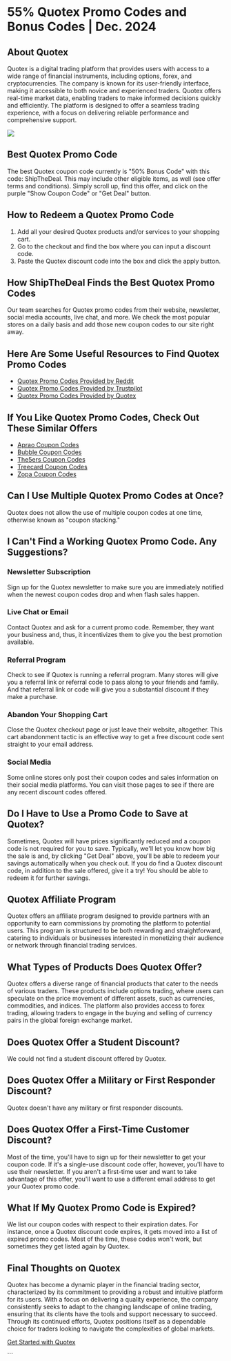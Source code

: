 # 55% Quotex Promo Codes and Bonus Codes \| Dec. 2024

## About Quotex

Quotex is a digital trading platform that provides users with access to
a wide range of financial instruments, including options, forex, and
cryptocurrencies. The company is known for its user-friendly interface,
making it accessible to both novice and experienced traders. Quotex
offers real-time market data, enabling traders to make informed
decisions quickly and efficiently. The platform is designed to offer a
seamless trading experience, with a focus on delivering reliable
performance and comprehensive support.

[![](https://static.quotex.io/files/4_en/300_250.jpg)](https://traff.sbs/brokerqxlid)

## Best Quotex Promo Code

The best Quotex coupon code currently is "50% Bonus Code" with
this code: ShipTheDeal. This may include other eligible items, as well
(see offer terms and conditions). Simply scroll up, find this offer, and
click on the purple "Show Coupon Code" or "Get Deal" button.

## How to Redeem a Quotex Promo Code

1.  Add all your desired Quotex products and/or services to your
    shopping cart.
2.  Go to the checkout and find the box where you can input a discount
    code.
3.  Paste the Quotex discount code into the box and click the apply
    button.

## How ShipTheDeal Finds the Best Quotex Promo Codes

Our team searches for Quotex promo codes from their website, newsletter,
social media accounts, live chat, and more. We check the most popular
stores on a daily basis and add those new coupon codes to our site right
away.

## Here Are Some Useful Resources to Find Quotex Promo Codes

-   [Quotex Promo Codes Provided by
    Reddit](\%22https://www.reddit.com/search/?q=quotex+promo+code&type=link&cId=1e2056ed-4cf9-48ba-b4bd-dae9f948f59c&iId=0bfa96ac-e244-40e2-ac02-b6cb3cddcc34\%22)
-   [Quotex Promo Codes Provided by
    Trustpilot](\%22https://www.trustpilot.com/review/qxbroker.com\%22)
-   [Quotex Promo Codes Provided by
    Quotex](\%22https://qxbroker.com/\%22)

## If You Like Quotex Promo Codes, Check Out These Similar Offers

-   [Aprao Coupon
    Codes](\%22https://shipthedeal.com/store/aprao-coupon\%22)
-   [Bubble Coupon
    Codes](\%22https://shipthedeal.com/store/bubble-coupon\%22)
-   [The5ers Coupon
    Codes](\%22https://shipthedeal.com/store/the5ers-coupon\%22)
-   [Treecard Coupon
    Codes](\%22https://shipthedeal.com/store/treecard-coupon\%22)
-   [Zopa Coupon
    Codes](\%22https://shipthedeal.com/store/zopa-coupon\%22)

## Can I Use Multiple Quotex Promo Codes at Once?

Quotex does not allow the use of multiple coupon codes at one time,
otherwise known as "coupon stacking."

## I Can\'t Find a Working Quotex Promo Code. Any Suggestions?

### Newsletter Subscription

Sign up for the Quotex newsletter to make sure you are immediately
notified when the newest coupon codes drop and when flash sales happen.

### Live Chat or Email

Contact Quotex and ask for a current promo code. Remember, they want
your business and, thus, it incentivizes them to give you the best
promotion available.

### Referral Program

Check to see if Quotex is running a referral program. Many stores will
give you a referral link or referral code to pass along to your friends
and family. And that referral link or code will give you a substantial
discount if they make a purchase.

### Abandon Your Shopping Cart

Close the Quotex checkout page or just leave their website, altogether.
This cart abandonment tactic is an effective way to get a free discount
code sent straight to your email address.

### Social Media

Some online stores only post their coupon codes and sales information on
their social media platforms. You can visit those pages to see if there
are any recent discount codes offered.

## Do I Have to Use a Promo Code to Save at Quotex?

Sometimes, Quotex will have prices significantly reduced and a coupon
code is not required for you to save. Typically, we'll let you know how
big the sale is and, by clicking "Get Deal" above, you'll be able to
redeem your savings automatically when you check out. If you do find a
Quotex discount code, in addition to the sale offered, give it a try!
You should be able to redeem it for further savings.

## Quotex Affiliate Program

Quotex offers an affiliate program designed to provide partners with an
opportunity to earn commissions by promoting the platform to potential
users. This program is structured to be both rewarding and
straightforward, catering to individuals or businesses interested in
monetizing their audience or network through financial trading services.

## What Types of Products Does Quotex Offer?

Quotex offers a diverse range of financial products that cater to the
needs of various traders. These products include options trading, where
users can speculate on the price movement of different assets, such as
currencies, commodities, and indices. The platform also provides access
to forex trading, allowing traders to engage in the buying and selling
of currency pairs in the global foreign exchange market.

## Does Quotex Offer a Student Discount?

We could not find a student discount offered by Quotex.

## Does Quotex Offer a Military or First Responder Discount?

Quotex doesn't have any military or first responder discounts.

## Does Quotex Offer a First-Time Customer Discount?

Most of the time, you'll have to sign up for their newsletter to get
your coupon code. If it's a single-use discount code offer, however,
you'll have to use their newsletter. If you aren't a first-time user and
want to take advantage of this offer, you'll want to use a different
email address to get your Quotex promo code.

## What If My Quotex Promo Code is Expired?

We list our coupon codes with respect to their expiration dates. For
instance, once a Quotex discount code expires, it gets moved into a list
of expired promo codes. Most of the time, these codes won't work, but
sometimes they get listed again by Quotex.

## Final Thoughts on Quotex

Quotex has become a dynamic player in the financial trading sector,
characterized by its commitment to providing a robust and intuitive
platform for its users. With a focus on delivering a quality experience,
the company consistently seeks to adapt to the changing landscape of
online trading, ensuring that its clients have the tools and support
necessary to succeed. Through its continued efforts, Quotex positions
itself as a dependable choice for traders looking to navigate the
complexities of global markets.

[Get Started with Quotex](\%22https://traff.sbs/brokerqxsignup\%22)

\`\`\`

